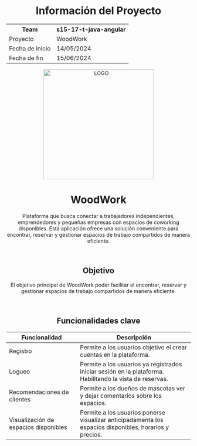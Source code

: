 <h1 align="center">
Información del Proyecto
</h1>

<table align="center">
  <tr>
    <th>Team</th>
    <th>s15-17-t-java-angular</th>
  </tr>
  <tr>
    <td>Proyecto</td>
    <td>WoodWork</td>
  </tr>
  <tr>
    <td>Fecha de inicio</td>
    <td>14/05/2024</td>
  </tr>
  <tr>
    <td>Fecha de fin</td>
    <td>15/06/2024</td>
  </tr>
 
</table>


<div align="center">

<img src="https://github.com/nitdraig/woodwork/blob/main/frontend/src/assets/logo.png" width="300" alt="LOGO">

  <h1>WoodWork</h1>
  <p>Plataforma que busca conectar a trabajadores independientes, emprendedores y pequeñas empresas con 
espacios de coworking disponibles. Esta aplicación ofrece una solución conveniente 
para encontrar, reservar y gestionar espacios de trabajo compartidos de manera eficiente.
</p>
</div>

<br>

<h2 align="center">Objetivo</h2>

<p align="center">El objetivo principal de WoodWork poder facilitar el encontrar, reservar y gestionar espacios de trabajo compartidos de manera eficiente.</p>

<br>

<div align="center">
<h2>Funcionalidades clave</h2>
</div>


| Funcionalidad | Descripción |
|---|---|
| Registro | Permite a los usuarios objetivo el crear cuentas en la plataforma. |
| Logueo  | Permite a los usuarios ya registrados iniciar sesión en la plataforma. Habilitando la vista de reservas.|
| Recomendaciones de clientes | Permite a los dueños de mascotas ver y dejar comentarios sobre los espacios. |
| Visualización de espacios disponibles | Permite a los usuarios ponerse visualizar anticipadamenta los espacios disponibles, horarios y precios. |



<br>

